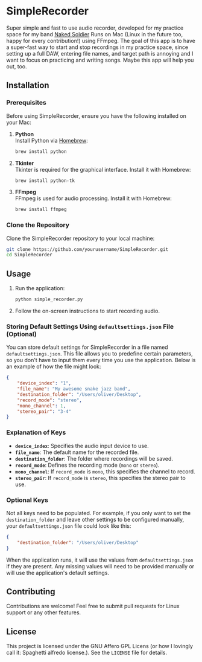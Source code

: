 # SimpleRecorder
Super simple and fast to use audio recorder, developed for my practice space for my band [Naked Soldier](http://www.nakedsoldier.ch/)
Runs on Mac (Linux in the future too, happy for every contribution!) using FFmpeg.
The goal of this app is to have a super-fast way to start and stop recordings in my practice space, since setting up a full DAW, entering file names, and target path is annoying and I want to focus on practicing and writing songs.
Maybe this app will help you out, too.

## Installation

### Prerequisites
Before using SimpleRecorder, ensure you have the following installed on your Mac:

1. **Python**  
    Install Python via [Homebrew](https://brew.sh/):
    ```bash
    brew install python
    ```

2. **Tkinter**  
    Tkinter is required for the graphical interface. Install it with Homebrew:
    ```bash
    brew install python-tk
    ```

3. **FFmpeg**  
    FFmpeg is used for audio processing. Install it with Homebrew:
    ```bash
    brew install ffmpeg
    ```

### Clone the Repository
Clone the SimpleRecorder repository to your local machine:
```bash
git clone https://github.com/yourusername/SimpleRecorder.git
cd SimpleRecorder
```

## Usage

1. Run the application:
    ```bash
    python simple_recorder.py
    ```

2. Follow the on-screen instructions to start recording audio.

### Storing Default Settings Using `defaultsettings.json` File (Optional)

You can store default settings for SimpleRecorder in a file named `defaultsettings.json`. This file allows you to predefine certain parameters, so you don't have to input them every time you use the application. Below is an example of how the file might look:

```json
{
    "device_index": "1",
    "file_name": "My awesome snake jazz band",
    "destination_folder": "/Users/oliver/Desktop",
    "record_mode": "stereo",
    "mono_channel": 1,
    "stereo_pair": "3-4"
}
```

### Explanation of Keys
- **`device_index`**: Specifies the audio input device to use.  
- **`file_name`**: The default name for the recorded file.  
- **`destination_folder`**: The folder where recordings will be saved.  
- **`record_mode`**: Defines the recording mode (`mono` or `stereo`).  
- **`mono_channel`**: If `record_mode` is `mono`, this specifies the channel to record.  
- **`stereo_pair`**: If `record_mode` is `stereo`, this specifies the stereo pair to use.

### Optional Keys
Not all keys need to be populated. For example, if you only want to set the `destination_folder` and leave other settings to be configured manually, your `defaultsettings.json` file could look like this:

```json
{
    "destination_folder": "/Users/oliver/Desktop"
}
```

When the application runs, it will use the values from `defaultsettings.json` if they are present. Any missing values will need to be provided manually or will use the application's default settings.

## Contributing
Contributions are welcome! Feel free to submit pull requests for Linux support or any other features.

## License
This project is licensed under the GNU Affero GPL Licens (or how I lovingly call it: Spaghetti alfredo license.). See the `LICENSE` file for details.
